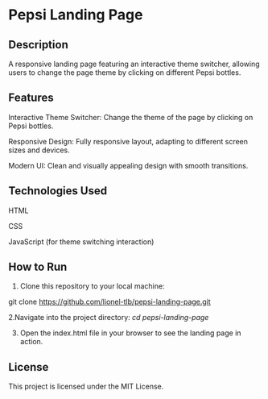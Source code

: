 # Pepsi Landing Page

## Description
A responsive landing page featuring an interactive theme switcher, allowing users to change the page theme by clicking on different Pepsi bottles.

## Features
Interactive Theme Switcher: Change the theme of the page by clicking on Pepsi bottles.

Responsive Design: Fully responsive layout, adapting to different screen sizes and devices.

Modern UI: Clean and visually appealing design with smooth transitions.

## Technologies Used
HTML

CSS

JavaScript (for theme switching interaction)

## How to Run

1. Clone this repository to your local machine:

git clone https://github.com/lionel-tlb/pepsi-landing-page.git

2.Navigate into the project directory: *cd pepsi-landing-page*

3. Open the index.html file in your browser to see the landing page in action.

## License
This project is licensed under the MIT License.
